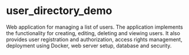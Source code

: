 # user_directory_demo
Web application for managing a list of users. The application implements the functionality for creating, editing, deleting and viewing users. It also provides user registration and authorization, access rights management, deployment using Docker, web server setup, database and security.
